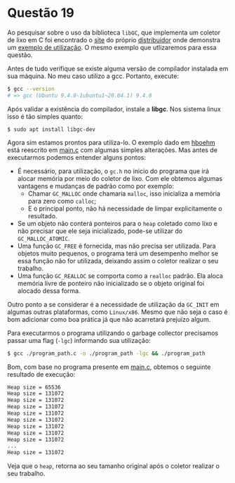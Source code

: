 # Questão 19

Ao pesquisar sobre o uso da biblioteca `libGC`, que implementa um coletor de lixo em C foi encontrado o [site](https://guix.gnu.org/packages/libgc-8.0.4/) do próprio [distribuidor](https://www.hboehm.info/gc/) onde demonstra um [exemplo de utilização](https://www.hboehm.info/gc/simple_example.html). O mesmo exemplo que utlizaremos para essa questão.

Antes de tudo verifique se existe alguma versão de compilador instalada em sua máquina. No meu caso utilizo a gcc. Portanto, execute:

```bash
$ gcc --version
# => gcc (Ubuntu 9.4.0-1ubuntu1~20.04.1) 9.4.0
```

Após validar a existência do compilador, instale a **libgc**. Nos sistema linux isso é tão simples quanto:
```
$ sudo apt install libgc-dev
```

Agora sim estamos prontos para utiliza-lo. O exemplo dado em [hboehm](https://www.hboehm.info/gc/simple_example.html) está reescrito em [main.c](./main.c) com algumas simples alterações. Mas antes de executarmos podemos entender alguns pontos:

- É necessário, para utilização, o `gc.h` no inicio do programa que irá alocar memória por meio do coletor de lixo. Com ele obtemos algumas vantagens e mudanças de padrão como por exemplo:
  - Chamar `GC_MALLOC` onde chamaria `malloc`, isso inicializa a memória para zero como `calloc`;
  - E o principal ponto, não há necessidade de limpar explicitamente o resultado.
- Se um objeto não conterá ponteiros para o `heap` coletado como lixo e não precisar que ele seja inicializado, pode-se utilizar do `GC_MALLOC_ATOMIC`.
- Uma função `GC_FREE` é fornecida, mas não precisa ser utilizada. Para objetos muito pequenos, o programa terá um desempenho melhor se essa função não for utilizada, deixando assim o coletor realizar o seu trabalho.
- Uma função `GC_REALLOC` se comporta como a `realloc` padrão. Ela aloca memória livre de ponteiro não inicializado se o objeto original foi alocado dessa forma.

Outro ponto a se considerar é a necessidade de utilização da `GC_INIT` em algumas outras plataformas, como `Linux/x86`. Mesmo que não seja o caso é bom adicionar como boa prática já que não acarretará prejuízo algum.

Para executarmos o programa utilizando o garbage collector precisamos passar uma flag (`-lgc`) informando sua utilização:

```bash
$ gcc ./program_path.c -o ./program_path -lgc && ./program_path
```
Bom, com base no programa presente em [main.c](./main.c), obtemos o seguinte resultado de execução: 

```bash
Heap size = 65536
Heap size = 131072
Heap size = 131072
Heap size = 131072
Heap size = 131072
Heap size = 131072
Heap size = 131072
Heap size = 131072
Heap size = 131072
...
Heap size = 131072
```

Veja que o `heap`, retorna ao seu tamanho original após o coletor realizar o seu trabalho.